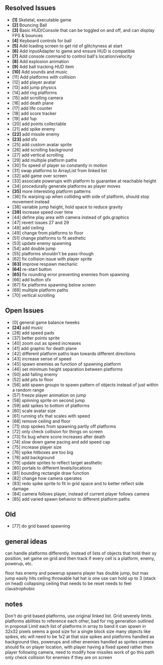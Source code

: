 ## Resolved Issues ##

- **[1]** Skeletal, executable game
- **[2]** Bouncing Ball
- **[3]** Basic HUD/Console that can be toggled on and off, and can display FPS & bounces
- **[4]** Keyboard controls for ball
- **[5]** Add loading screen to get rid of glitchyness at start
- **[6]** Add inputAdapter to game and ensure HUD is compatible
- **[7]** Add console command to control ball's location/velocity
- **[8]** Add explosion animation
- **[9]** Add ball tracking HUD item
- **[10]** Add sounds and music
 - [11] Add platforms with collision
 - [12] add player avatar
 - [13] add jump physics
 - [14] add rng platforms
 - [15] add scrolling camera
 - [16] add death plane
 - [17] add life counter
 - [18] add score tracker
 - [19] add 1up
 - [20] add points collectable
 - [21] add spike enemy
 - **[22]** add missile enemy
 - **[23]** add sfx
 - [25] add custom avatar sprite
 - [26] add scrolling background
 - [27] add vertical scrolling
 - [29] add multiple platform paths
 - [30] fix speed of player so constantly in motion
 - [31] swap platforms to ArrayList from linked list
 - [32] add game over screen
 - [33] associate powerups with platform to guarantee at reachable height
 - [34] procedurally generate platforms as player moves
 - **[35]** more interesting platform patterns
 - [36] fix warping up when colliding with side of platform, should stop movement instead
 - [38] variable jump height, hold space to reduce gravity
 - **[39]** increase speed over time
 - [44] define play area with camera instead of gdx.graphics
 - [47] revert issues 27 and 29
 - [48] add ceiling
 - [49] change from platforms to floor
 - [51] change platforms to fit aesthetic
 - [53] update enemy spawning
 - [54] add double jump
 - [55] platforms shouldn't be pass-though
 - [62] fix collision issue with player sprite
 - **[63]** improve respawn mechanic
 - **[64]** re-start button
 - **[65]** fix rounding error preventing enemies from spawning
 - [66] add button sfx
 - [67] fix platforms spawning below screen
 - [69] multiple platform paths
 - [70] vertical scrolling

## Open Issues ##

 - [0] general game balance tweeks
 - **[24]** add music
 - [28] add speed pads
 - [37] better points sprite
 - [40] zoom out as speed increases
 - [41] add graphic for death plane
 - [42] different platform paths lean towards different directions
 - [43] increase sense of speed
 - [45] spawn enemies as function of spawning platform
 - [46] set minimum height separation between platforms
 - [50] add falling enemy
 - [52] add pits to floor
 - [56] add spawn groups to spawn pattern of objects instead of just within a random range
 - [57] freeze player animation on jump
 - [58] spinning sprite on second jump
 - [59] add spikes to bottom of platforms
 - [60] scale avatar size
 - [61] running sfx that scales with speed
 - [68] remove ceiling and floor
 - [71] stop spokes from spawning partly off platforms
 - [72] only check collision for things on screen
 - [73] fix bug where score increases after death
 - [74] slow down game pacing and add speed cap
 - [75] increase player size
 - [76] spike hitboxes are too big
 - [78] add background
 - [79] update sprites to reflect target aesthetic
 - [80] portals to different levels/locations
 - [81] bounding rectangle draw function
 - [82] change how camera operates
 - [83] redo spike sprite to fit in grid space and to better reflect side damage
 - [84] camera follows player, instead of current player follows camera
 - [85] add varied spawn behavior to different platform paths
 
 ## Old ##
 - [77] do grid based spawning


## general ideas ##
can handle platforms differently. Instead of lists of objects that hold their xy position, set game on grid and then track if every cell is a platform, enemy, powerup, etc.

floor has enemy and powerup spawns
player has double jump, but max jump easily hits ceiling
throwable hat
hat is one use
can hold up to 3 (stack on head)
collapsing ceiling that needs to be reset
needs to feel claustrophobic

## notes ##
Don't do grid based platforms, use original linked list. Grid severely limits platforms abilities to reference each other, bad for rng generation outlined in proposal
Limit each list of platforms in array to band it can spawn in
32x32 pixels seems a good size for a single block size
many objects like spikes, etc will need to be 1x2 at that size
spikes and platforms handled as background tiles, powerups and other enemies handled as sprites
camera should fix on player location, with player having a fixed speed rather then player following camera, need to modify how missiles work of go this path
only check collision for enemies if they are on screen